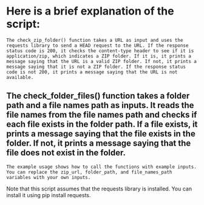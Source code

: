 
# Here is a brief explanation of the script:

    The check_zip_folder() function takes a URL as input and uses the requests library to send a HEAD request to the URL. If the response status code is 200, it checks the content-type header to see if it is application/zip, which indicates a ZIP folder. If it is, it prints a message saying that the URL is a valid ZIP folder. If not, it prints a message saying that it is not a ZIP folder. If the response status code is not 200, it prints a message saying that the URL is not available.

  
  
  
  
  
  ## The check_folder_files() function takes a folder path and a file names path as inputs. It reads the file names from the file names path and checks if each file exists in the folder path. If a file exists, it prints a message saying that the file exists in the folder. If not, it prints a message saying that the file does not exist in the folder.

    The example usage shows how to call the functions with example inputs. You can replace the zip_url, folder_path, and file_names_path variables with your own inputs.

Note that this script assumes that the requests library is installed. You can install it using pip install requests.
